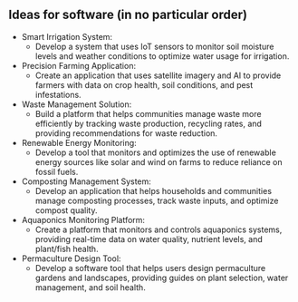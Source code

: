 ## Ideas for software (in no particular order)
- Smart Irrigation System:
    - Develop a system that uses IoT sensors to monitor soil moisture levels and weather conditions to optimize water usage for irrigation.
- Precision Farming Application:
    - Create an application that uses satellite imagery and AI to provide farmers with data on crop health, soil conditions, and pest infestations.
- Waste Management Solution:
    - Build a platform that helps communities manage waste more efficiently by tracking waste production, recycling rates, and providing recommendations for waste reduction.
- Renewable Energy Monitoring:
    - Develop a tool that monitors and optimizes the use of renewable energy sources like solar and wind on farms to reduce reliance on fossil fuels.
- Composting Management System:
    - Develop an application that helps households and communities manage composting processes, track waste inputs, and optimize compost quality.
- Aquaponics Monitoring Platform:
    - Create a platform that monitors and controls aquaponics systems, providing real-time data on water quality, nutrient levels, and plant/fish health.
- Permaculture Design Tool:
    - Develop a software tool that helps users design permaculture gardens and landscapes, providing guides on plant selection, water management, and soil health.